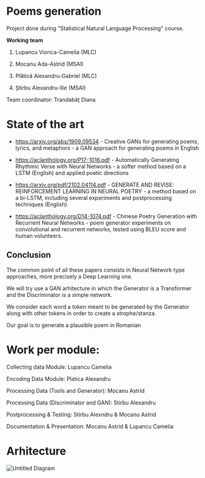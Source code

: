 # Poems generation

Project done during "Statistical Natural Language Processing"
course.

**Working team**

1.  Lupancu Viorica-Camelia (MLC)
    
2.  Mocanu Ada-Astrid (MSAI)
    
3.  Plătică Alexandru-Gabriel (MLC)
    
4.  Știrbu Alexandru-Ilie (MSAI)

Team coordinator: Trandabăț Diana

# State of the art

* https://arxiv.org/abs/1909.09534 - Creative GANs for generating poems, lyrics, and metaphors - a GAN approach for generating poems in English

* https://aclanthology.org/P17-1016.pdf - Automatically Generating Rhythmic Verse with Neural Networks - a softer method based on a LSTM (English) and applied poetic directions

* https://arxiv.org/pdf/2102.04114.pdf - GENERATE AND REVISE: REINFORCEMENT LEARNING IN NEURAL POETRY - a method based on a bi-LSTM, including several experiments and postprocessing techniques (English)

* https://aclanthology.org/D14-1074.pdf - Chinese Poetry Generation with Recurrent Neural Networks - poem generator experiments on convolutional and recurrent networks, tested using BLEU score and human volunteers.

## Conclusion
 The common point of all these papers consists in Neural Network type approaches, more precisely a Deep Learning one.
 
 We will try use a GAN arhitecture in which the Generator is a Transformer and the Discriminator is a simple network.

 We consider each word a token meant to be generated by the Generator along with other tokens in order to create a strophe/stanza.
 
 Our goal is to generate a plausible poem in Romanian
 
# Work per module: 
Collecting data Module: Lupancu Camelia

Encoding Data Module: Platica Alexandru

Processing Data (Tools and Generator): Mocanu Astrid

Processing Data (Discriminator and GAN): Stirbu Alexandru

Postprocessing & Testing: Stirbu Alexndru & Mocanu Astrid

Documentation & Presentation: Mocanu Astrid & Lupancu Camelia

 
 # Arhitecture

![Untitled Diagram](https://user-images.githubusercontent.com/62291817/166889698-3337c92a-32e5-4906-9447-ba8c3cc4e9c1.svg)

